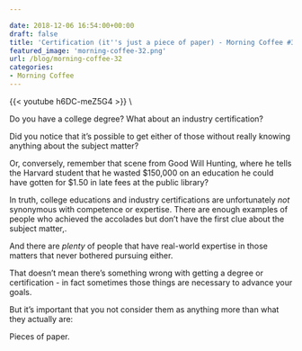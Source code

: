 ```yaml
---

date: 2018-12-06 16:54:00+00:00
draft: false
title: 'Certification (it''s just a piece of paper) - Morning Coffee #32'
featured_image: 'morning-coffee-32.png'
url: /blog/morning-coffee-32
categories:
- Morning Coffee
---
```



{{< youtube h6DC-meZ5G4 >}} \
 


Do you have a college degree? What about an industry certification? 

Did you notice that it’s possible to get either of those without really knowing anything about the subject matter? 

Or, conversely, remember that scene from Good Will Hunting, where he tells the Harvard student that he wasted $150,000 on an education he could have gotten for $1.50 in late fees at the public library?

In truth, college educations and industry certifications are unfortunately _not_ synonymous with competence or expertise. There are enough examples of people who achieved the accolades but don’t have the first clue about the subject matter,.

And there are _plenty_ of people that have real-world expertise in those matters that never bothered pursuing either.

That doesn’t mean there’s something wrong with getting a degree or certification - in fact sometimes those things are necessary to advance your goals.

But it’s important that you not consider them as anything more than what they actually are:

Pieces of paper.

